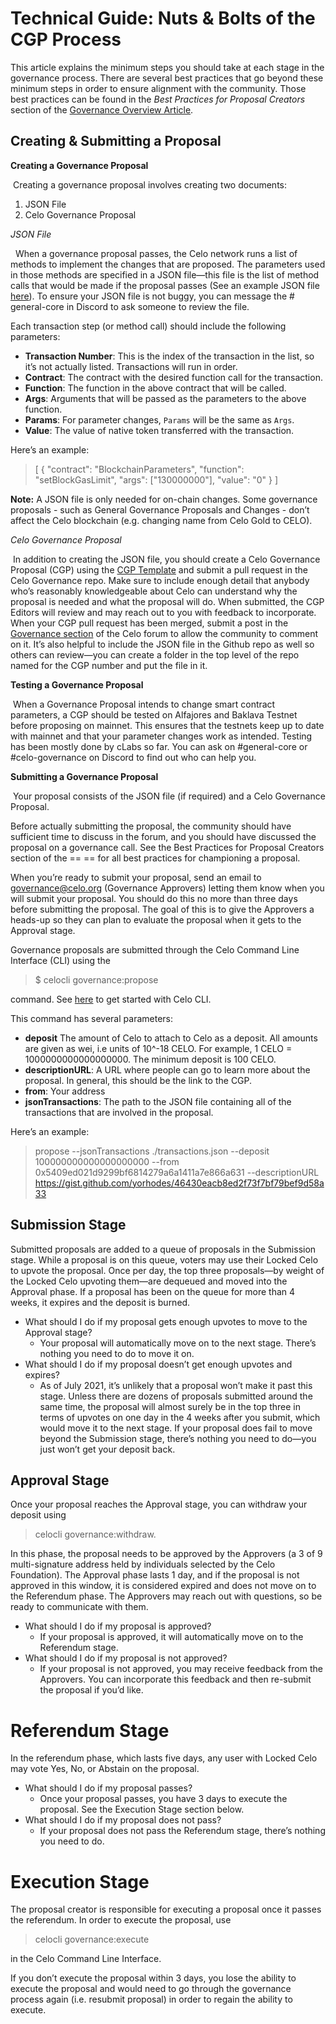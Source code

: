 # Technical Guide: Nuts & Bolts of the CGP Process

This article explains the minimum steps you should take at each stage in the governance process. There are several best practices that go beyond these minimum steps in order to ensure alignment with the community. Those best practices can be found in the *Best Practices for Proposal Creators* section of the [Governance Overview Article](https://github.com/celo-org/governance/blob/main/README.md).

## Creating & Submitting a Proposal
**Creating a Governance Proposal**

&nbsp;Creating a governance proposal involves creating two documents:
1. JSON File
2. Celo Governance Proposal

*JSON File*

&nbsp;
When a governance proposal passes, the Celo network runs a list of methods to implement the changes that are proposed. The parameters used in those methods are specified in a JSON file—this file is the list of method calls that would be made if the proposal passes (See an example JSON file [here](https://github.com/celo-org/celo-proposals/blob/master/CGPs/0024/mainnet.json)). To ensure your JSON file is not buggy, you can message the #​​general-core in Discord to ask someone to review the file.

Each transaction step (or method call) should include the following parameters:
- **Transaction Number**: This is the index of the transaction in the list, so it’s not actually listed.  Transactions will run in order.
- **Contract**: The contract with the desired function call for the transaction.
- **Function**: The function in the above contract that will be called.
- **Args**: Arguments that will be passed as the parameters to the above function.
- **Params**: For parameter changes, `Params` will be the same as `Args`.
- **Value**: The value of native token transferred with the transaction.

Here’s an example:
> [
{
  "contract": "BlockchainParameters",
  "function": "setBlockGasLimit",
  "args": ["130000000"],
  "value": "0"
}
]

**Note:** A JSON file is only needed for on-chain changes. Some governance proposals - such as General Governance Proposals and Changes - don’t affect the Celo blockchain (e.g. changing name from Celo Gold to CELO).

*Celo Governance Proposal*

&nbsp;In addition to creating the JSON file, you should create a Celo Governance Proposal (CGP) using the [CGP Template](https://github.com/celo-org/celo-proposals/blob/master/CGPs/template.md) and submit a pull request in the Celo Governance repo. Make sure to include enough detail that anybody who’s reasonably knowledgeable about Celo can understand why the proposal is needed and what the proposal will do. When submitted, the CGP Editors will review and may reach out to you with feedback to incorporate. When your CGP pull request has been merged, submit a post in the [Governance section](https://forum.celo.org/c/governance/12) of the Celo forum to allow the community to comment on it. It’s also helpful to include the JSON file in the Github repo as well so others can review—you can create a folder in the top level of the repo named for the CGP number and put the file in it.

**Testing a Governance Proposal**

&nbsp;When a Governance Proposal intends to change smart contract parameters, a CGP should be tested on Alfajores and Baklava Testnet before proposing on mainnet. This ensures that the testnets keep up to date with mainnet and that your parameter changes work as intended. Testing has been mostly done by cLabs so far. You can ask on #general-core or #celo-governance on Discord to find out who can help you.

**Submitting a Governance Proposal**

&nbsp;Your proposal consists of the JSON file (if required) and a Celo Governance Proposal.

Before actually submitting the proposal, the community should have sufficient time to discuss in the forum, and you should have discussed the proposal on a governance call. See the Best Practices for Proposal Creators section of the ==
== for all best practices for championing a proposal.

When you’re ready to submit your proposal, send an email to governance@celo.org (Governance Approvers) letting them know when you will submit your proposal. You should do this no more than three days before submitting the proposal. The goal of this is to give the Approvers a heads-up so they can plan to evaluate the proposal when it gets to the Approval stage.

Governance proposals are submitted through the Celo Command Line Interface (CLI) using the
>$ celocli governance:propose

command. See [here](https://docs.celo.org/command-line-interface/introduction) to get started with Celo CLI.

This command has several parameters:
- **deposit** The amount of Celo to attach to Celo as a deposit. All amounts are given as wei, i.e units of 10^-18 CELO. For example, 1 CELO = 1000000000000000000. The minimum deposit is 100 CELO.
- **descriptionURL**: A URL where people can go to learn more about the proposal. In general, this should be the link to the CGP.
- **from**: Your address
- **jsonTransactions**: The path to the JSON file containing all of the transactions that are involved in the proposal.

Here’s an example:
> propose --jsonTransactions ./transactions.json --deposit 100000000000000000000 --from
0x5409ed021d9299bf6814279a6a1411a7e866a631 --descriptionURL
https://gist.github.com/yorhodes/46430eacb8ed2f73f7bf79bef9d58a33

## Submission Stage
Submitted proposals are added to a queue of proposals in the Submission stage. While a proposal is on this queue, voters may use their Locked Celo to upvote the proposal. Once per day, the top three proposals—by weight of the Locked Celo upvoting them—are dequeued and moved into the Approval phase. If a proposal has been on the queue for more than 4 weeks, it expires and the deposit is burned.

- What should I do if my proposal gets enough upvotes to move to the Approval stage?
    - Your proposal will automatically move on to the next stage. There’s nothing you need to do to move it on.
- What should I do if my proposal doesn’t get enough upvotes and expires?
    - As of July 2021, it’s unlikely that a proposal won’t make it past this stage. Unless there are dozens of proposals submitted around the same time, the proposal will almost surely be in the top three in terms of upvotes on one day in the 4 weeks after you submit, which would move it to the next stage. If your proposal does fail to move beyond the Submission stage, there’s nothing you need to do—you just won’t get your deposit back.

## Approval Stage
Once your proposal reaches the Approval stage, you can withdraw your deposit using
> celocli governance:withdraw.

In this phase, the proposal needs to be approved by the Approvers (a 3 of 9 multi-signature address held by individuals selected by the Celo Foundation). The Approval phase lasts 1 day, and if the proposal is not approved in this window, it is considered expired and does not move on to the Referendum phase. The Approvers may reach out with questions, so be ready to communicate with them.

- What should I do if my proposal is approved?
    - If your proposal is approved, it will automatically move on to the Referendum stage.
- What should I do if my proposal is not approved?
     - If your proposal is not approved, you may receive feedback from the Approvers. You can incorporate this feedback and then re-submit the proposal if you’d like.

# Referendum Stage
In the referendum phase, which lasts five days, any user with Locked Celo may vote Yes, No, or Abstain on the proposal.

- What should I do if my proposal passes?
     - Once your proposal passes, you have 3 days to execute the proposal. See the Execution Stage  section below.
- What should I do if my proposal does not pass?
     - If your proposal does not pass the Referendum stage, there’s nothing you need to do.

# Execution Stage
The proposal creator is responsible for executing a proposal once it passes the referendum. In order to execute the proposal, use
> celocli governance:execute

in the Celo Command Line Interface.

If you don’t execute the proposal within 3 days, you lose the ability to execute the proposal and would need to go through the governance process again (i.e. resubmit proposal) in order to regain the ability to execute.
